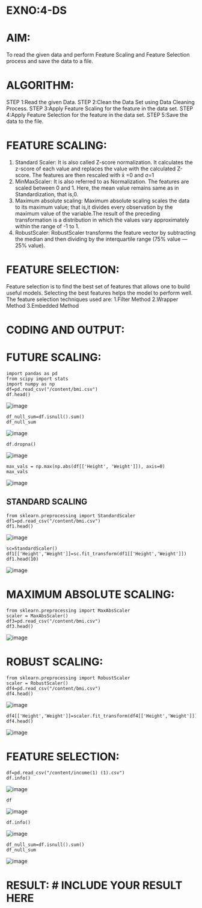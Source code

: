 # EXNO:4-DS
# AIM:
To read the given data and perform Feature Scaling and Feature Selection process and save the
data to a file.

# ALGORITHM:
STEP 1:Read the given Data.
STEP 2:Clean the Data Set using Data Cleaning Process.
STEP 3:Apply Feature Scaling for the feature in the data set.
STEP 4:Apply Feature Selection for the feature in the data set.
STEP 5:Save the data to the file.

# FEATURE SCALING:
1. Standard Scaler: It is also called Z-score normalization. It calculates the z-score of each value and replaces the value with the calculated Z-score. The features are then rescaled with x̄ =0 and σ=1
2. MinMaxScaler: It is also referred to as Normalization. The features are scaled between 0 and 1. Here, the mean value remains same as in Standardization, that is,0.
3. Maximum absolute scaling: Maximum absolute scaling scales the data to its maximum value; that is,it divides every observation by the maximum value of the variable.The result of the preceding transformation is a distribution in which the values vary approximately within the range of -1 to 1.
4. RobustScaler: RobustScaler transforms the feature vector by subtracting the median and then dividing by the interquartile range (75% value — 25% value).

# FEATURE SELECTION:
Feature selection is to find the best set of features that allows one to build useful models. Selecting the best features helps the model to perform well.
The feature selection techniques used are:
1.Filter Method
2.Wrapper Method
3.Embedded Method

# CODING AND OUTPUT:
# FUTURE SCALING:
```
import pandas as pd
from scipy import stats
import numpy as np
df=pd.read_csv("/content/bmi.csv")
df.head()
```
![image](https://github.com/user-attachments/assets/afd0adc3-608c-4479-9563-b01c8ebb1973)
```
df_null_sum=df.isnull().sum()
df_null_sum
```
![image](https://github.com/user-attachments/assets/1824728a-de7e-4736-8b27-8d0ad0ecc63e)
```
df.dropna()
```
![image](https://github.com/user-attachments/assets/1bccdb22-ad70-4538-a357-f1c7fb03e019)
```
max_vals = np.max(np.abs(df[['Height', 'Weight']]), axis=0)
max_vals

```
![image](https://github.com/user-attachments/assets/3673c6ad-5486-4758-a49c-e2f0b2619002)
## STANDARD SCALING
```
from sklearn.preprocessing import StandardScaler
df1=pd.read_csv("/content/bmi.csv")
df1.head()
```
![image](https://github.com/user-attachments/assets/a0cdff0f-de9f-4749-a355-01516f84f166)
```
sc=StandardScaler()
df1[['Height','Weight']]=sc.fit_transform(df1[['Height','Weight']])
df1.head(10)
```
![image](https://github.com/user-attachments/assets/71fe623d-382c-4012-b741-e3c19e050bb9)
# MAXIMUM ABSOLUTE SCALING:
```
from sklearn.preprocessing import MaxAbsScaler
scaler = MaxAbsScaler()
df3=pd.read_csv("/content/bmi.csv")
df3.head()
```
![image](https://github.com/user-attachments/assets/092ac94e-68e0-460b-99d9-dfc11df736f1)
# ROBUST SCALING:
```
from sklearn.preprocessing import RobustScaler
scaler = RobustScaler()
df4=pd.read_csv("/content/bmi.csv")
df4.head()
```
![image](https://github.com/user-attachments/assets/0f4d1a08-c613-4ec0-80e5-33f09979591b)
```
df4[['Height','Weight']]=scaler.fit_transform(df4[['Height','Weight']])
df4.head()
```
![image](https://github.com/user-attachments/assets/d666f5d6-472c-471f-81a2-45843623f341)
# FEATURE SELECTION:
```
df=pd.read_csv("/content/income(1) (1).csv")
df.info()
```
![image](https://github.com/user-attachments/assets/37baf1f4-8e13-4c93-bd60-dba619e9c13c)
```
df
```
![image](https://github.com/user-attachments/assets/328becf7-3d1e-40f4-820f-592bed2bfa18)
```
df.info()
```
![image](https://github.com/user-attachments/assets/44aa7e3d-6456-4f3f-a40d-8109e17032d8)
```
df_null_sum=df.isnull().sum()
df_null_sum
```
![image](https://github.com/user-attachments/assets/730a0f69-63c8-4f70-a6a1-715c6b8d6f1c)

# RESULT:    # INCLUDE YOUR RESULT HERE
